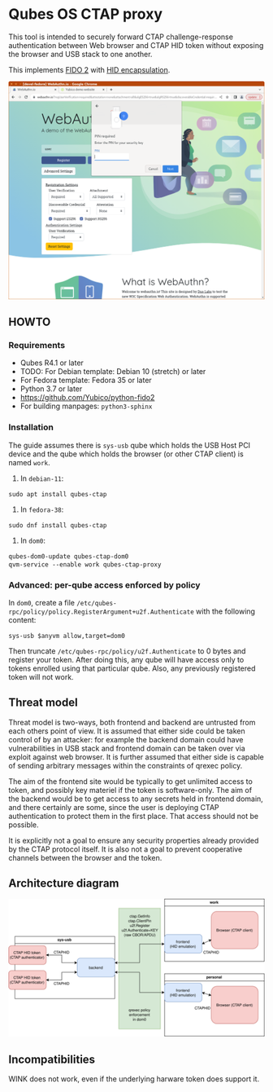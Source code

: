 # Qubes OS CTAP proxy

This tool is intended to securely forward CTAP challenge-response authentication
between Web browser and CTAP HID token without exposing the browser and 
USB stack to one another.

This implements [FIDO 2][FIDO2] with [HID encapsulation][CTAPHID].

![Screenshot](Documentation/screenshot.png)

## HOWTO

### Requirements

- Qubes R4.1 or later
- TODO: For Debian template: Debian 10 (stretch) or later
- For Fedora template: Fedora 35 or later
- Python 3.7 or later
- https://github.com/Yubico/python-fido2
- For building manpages: `python3-sphinx`

### Installation

The guide assumes there is `sys-usb` qube which holds the USB Host PCI device
and the qube which holds the browser (or other CTAP client) is named `work`.

1. In `debian-11`:
```
sudo apt install qubes-ctap
```
1. In `fedora-38`:
```
sudo dnf install qubes-ctap
```
1. In `dom0`:
```
qubes-dom0-update qubes-ctap-dom0
qvm-service --enable work qubes-ctap-proxy
```

### Advanced: per-qube access enforced by policy

In `dom0`, create a file
`/etc/qubes-rpc/policy/policy.RegisterArgument+u2f.Authenticate` with the
following content:

```
sys-usb $anyvm allow,target=dom0
```

Then truncate `/etc/qubes-rpc/policy/u2f.Authenticate` to 0 bytes and register
your token. After doing this, any qube will have access only to tokens enrolled
using that particular qube. Also, any previously registered token will not work.

## Threat model

Threat model is two-ways, both frontend and backend are untrusted from each
others point of view. It is assumed that either side could be taken control of
by an attacker: for example the backend domain could have vulnerabilities in USB
stack and frontend domain can be taken over via exploit against web browser. It
is further assumed that either side is capable of sending arbitrary messages
within the constraints of qrexec policy.

The aim of the frontend site would be typically to get unlimited access to
token, and possibly key materiel if the token is software-only. The aim of the
backend would be to get access to any secrets held in frontend domain, and there
certainly are some, since the user is deploying CTAP authentication to protect
them in the first place. That access should not be possible.

It is explicitly not a&nbsp;goal to ensure any security properties already
provided by the CTAP protocol itself. It is also not a&nbsp;goal to prevent
cooperative channels between the browser and the token.

## Architecture diagram

![Architecture diagram](Documentation/architecture.svg)

## Incompatibilities

WINK does not work, even if the underlying harware token does support it.

[FIDO2]: https://fidoalliance.org/specs/fido-v2.1-ps-20210615/fido-client-to-authenticator-protocol-v2.1-ps-errata-20220621.html
[CTAPHID]: https://fidoalliance.org/specs/fido-v2.1-ps-20210615/fido-client-to-authenticator-protocol-v2.1-ps-errata-20220621.html#transport-specific-bindings

<!-- vim: set tw=80 : -->
